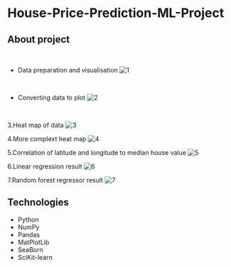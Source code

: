 # House-Price-Prediction-ML-Project


## About project


<br />


- Data preparation and visualisation
![1](https://github.com/sit3kk/House-Price-Prediction-ML-Project/assets/69002597/3101fe5c-9073-4b8a-9f62-419b9196e672)
<br />

- Converting data to plot
![2](https://github.com/sit3kk/House-Price-Prediction-ML-Project/assets/69002597/9b677ece-d896-4fa5-9774-72ee096c136b)
<br />

3.Heat map of data
![3](https://github.com/sit3kk/House-Price-Prediction-ML-Project/assets/69002597/bae43b77-663b-4c69-8043-ddbba3bb017e)
<br />

4.More complext heat map
![4](https://github.com/sit3kk/House-Price-Prediction-ML-Project/assets/69002597/7d4645ce-4eb0-4f03-94f5-8b46b7bf4a8c)
<br />

5.Correlation of latitude and longitude to median house value
![5](https://github.com/sit3kk/House-Price-Prediction-ML-Project/assets/69002597/9e9e7328-246b-487e-9fc7-2bce160b5b89)
<br />

6.Linear regression result
![6](https://github.com/sit3kk/House-Price-Prediction-ML-Project/assets/69002597/36f1f087-ce7c-4337-b926-c40a8b4aa17b)
<br />


7.Random forest regressor result
![7](https://github.com/sit3kk/House-Price-Prediction-ML-Project/assets/69002597/a73d8b19-0718-4def-ad26-703ae90e86c0)
<br />

## Technologies
- Python
- NumPy
- Pandas
- MatPlotLib
- SeaBorn
- SciKit-learn




